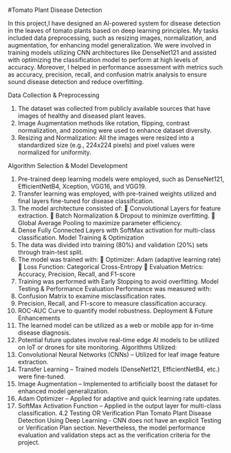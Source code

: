 #Tomato Plant Disease Detection

In this project,I have designed an AI-powered system for disease detection in the leaves of tomato plants based on deep learning principles. My tasks included data preprocessing, such as resizing images, normalization, and augmentation, for 
enhancing model generalization. We were involved in training models utilizing CNN architectures like DenseNet121 and assisted with optimizing the classification model to perform 
at high levels of accuracy. Moreover, I helped in performance assessment with metrics such as accuracy, precision, recall, and confusion matrix analysis to ensure sound disease detection and reduce overfitting.

Data Collection & Preprocessing
1. The dataset was collected from publicly available sources that have images of healthy and diseased plant leaves.
2. Image Augmentation methods like rotation, flipping, contrast normalization, and zooming were used to enhance dataset diversity.
3. Resizing and Normalization: All the images were resized into a standardized size (e.g., 224x224 pixels) and pixel values were normalized for uniformity.
   
Algorithm Selection & Model Development
1. Pre-trained deep learning models were employed, such as DenseNet121, EfficientNetB4, Xception, VGG16, and VGG19.
2. Transfer learning was employed, with pre-trained weights utilized and final layers fine-tuned for disease classification.
3. The model architecture consisted of:
 Convolutional Layers for feature extraction.
 Batch Normalization & Dropout to minimize overfitting.
 Global Average Pooling to maximize parameter efficiency.
4. Dense Fully Connected Layers with SoftMax activation for multi-class classification.
Model Training & Optimization
1. The data was divided into training (80%) and validation (20%) sets through train-test split.
2. The model was trained with:
 Optimizer: Adam (adaptive learning rate)
 Loss Function: Categorical Cross-Entropy
 Evaluation Metrics: Accuracy, Precision, Recall, and F1-score
3. Training was performed with Early Stopping to avoid overfitting.
Model Testing & Performance Evaluation
Performance was measured with:
1. Confusion Matrix to examine misclassification rates.
2. Precision, Recall, and F1-score to measure classification accuracy.
3. ROC-AUC Curve to quantify model robustness.
Deployment & Future Enhancements
1. The learned model can be utilized as a web or mobile app for in-time disease diagnosis.
2. Potential future updates involve real-time edge AI models to be utilized on IoT or drones for site monitoring.
Algorithms Utilized:
1. Convolutional Neural Networks (CNNs) – Utilized for leaf image feature extraction.
2. Transfer Learning – Trained models (DenseNet121, EfficientNetB4, etc.) were fine-tuned.
3. Image Augmentation – Implemented to artificially boost the dataset for enhanced model generalization.
4. Adam Optimizer – Applied for adaptive and quick learning rate updates.
5. SoftMax Activation Function – Applied in the output layer for multi-class classification.
4.2 Testing OR Verification Plan
Tomato Plant Disease Detection Using Deep Learning - CNN does not have an explicit Testing or Verification 
Plan section. Nevertheless, the model performance evaluation and validation steps act as the verification criteria 
for the project.
